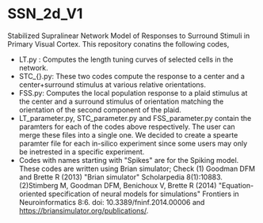 # SSN_2d_V1
Stabilized Supralinear Network Model of Responses to Surround Stimuli in Primary Visual Cortex. This repository conatins the following codes,
- LT.py : Computes the length tuning curves of selected cells in the network.
- STC_{}.py: These two codes compute the response to a center and a center+surround stimulus at various relative orientations.
- FSS.py: Computes the local population response to a plaid stimulus at the center and a surround stimulus of orientation matching the orientation of the second component of the plaid.
- LT_parameter.py, STC_parameter.py and FSS_parameter.py contain the paramters for each of the codes above respectively. The user can merge these files into a single one. We decided to create
  a spearte paramter file for each in-silico experiment since some users may only be inetrested in a specific experiment.
- Codes with names starting with "Spikes" are for the Spiking model. These codes are written using Brian simulator; Check (1) Goodman DFM and Brette R (2013) "Brian simulator" Scholarpedia 8(1):10883. (2)Stimberg M, Goodman DFM, 
  Benichoux V, Brette R (2014) "Equation-oriented specification of neural models for simulations" Frontiers in Neuroinformatics 8:6. doi: 10.3389/fninf.2014.00006 and https://briansimulator.org/publications/.
  
